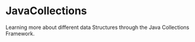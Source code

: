 # JavaCollections
Learning more about different data Structures through the Java Collections Framework.

